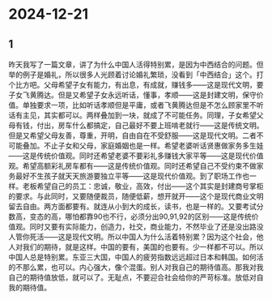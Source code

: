 # 2024-12-21

## 1


昨天我写了一篇文章，讲了为什么中国人活得特别累，是因为中西结合的问题。但举的例子是婚礼，所以很多人光顾着讨论婚礼繁琐，没看到「中西结合」这个。打个比方吧。父母希望子女有能力，有出息，有成就，赚钱多——这是现代文明，要子女飞黄腾达。但是又希望子女永远听话，懂事，孝顺——这是封建文明，保守价值。单独要求一项，比如听话孝顺但是平庸，或者飞黄腾达但是不怎么顾家里不听话有主见，其实都可以。两样叠加到一块，就成了不可能任务。同理，子女希望父母有钱，付出，房车什么都搞定，自己最好不要上班啃老就行——这是传统文明。但是又希望父母友善，尊重，开明，自由自在不受舒服——这是现代文明。二者不可能叠加。不止子女和父母，家庭婚姻也是一样。希望老婆听话贤惠做家务多生娃——这是传统价值观。同时还希望老婆不要彩礼多赚钱大家平等——这是现代价值观。希望高额彩礼房车都有——这是传统价值观。同时还希望自己不受约束不做家务最好不生孩子就天天旅游要独立平等——这是现代价值观。到了职场工作也一样。老板希望自己的员工：忠诚，敬业，高效，付出——这个其实是封建商号掌柜的要求。与此同时，又要随便裁员，随便低薪，想开就开——这个是现代商业文明留去自由。两方面都要有。就连从小到大的成长，读书，也是一样的。又要考试分数高，变态的高，哪怕都靠90也不行，必须分出90,91,92的区别——这是传统价值观。同时又要有实际能力，创造力，社交，商业能力，不然毕业了还是没出路没人管你死活——这是现代文明。所以中国人为什么活着特别累？因为这个社会，他人对我们的期待，就是这样。中国的要有，美国的也要有。少一样都不可以。所以中国人总是特别累。东亚三大国，中国人的疲劳指数远远超过日本和韩国。如何活的不那么累，也可以。内心强大，像个混蛋。别人对我自己的期待值高。那我对我自己的期待值放低，就可以了。无耻点，不要迎合社会给你的严苛标准。放低对自我的期待值。






